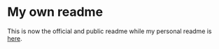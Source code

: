 # My own readme

This is now the official and public readme while my personal readme is [here](/Users/steve/Sites/alittleknowledge.net/me-alittleknowledge-blog.ft).

